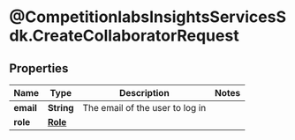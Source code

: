 # @CompetitionlabsInsightsServicesSdk.CreateCollaboratorRequest

## Properties

Name | Type | Description | Notes
------------ | ------------- | ------------- | -------------
**email** | **String** | The email of the user to log in | 
**role** | [**Role**](Role.md) |  | 


